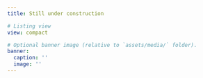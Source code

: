 ```yaml
---
title: Still under construction

# Listing view
view: compact

# Optional banner image (relative to `assets/media/` folder).
banner:
  caption: ''
  image: ''
---
```

